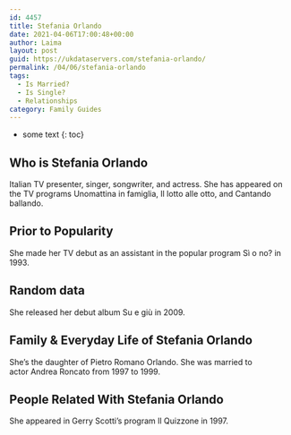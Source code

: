 ```yaml
---
id: 4457
title: Stefania Orlando
date: 2021-04-06T17:00:48+00:00
author: Laima
layout: post
guid: https://ukdataservers.com/stefania-orlando/
permalink: /04/06/stefania-orlando
tags:
  - Is Married?
  - Is Single?
  - Relationships
category: Family Guides
---
```


* some text
{: toc}


## Who is Stefania Orlando
                  
                  
                  
Italian TV presenter, singer, songwriter, and actress. She has appeared on the TV programs Unomattina in famiglia, Il lotto alle otto, and Cantando ballando.
                  
              
            
              
            
                
                
                
## Prior to Popularity
                  
                  
                  
She made her TV debut as an assistant in the popular program Sì o no? in 1993.
                  
              
            
              
            
                
                
                
## Random data
                  
                  
                  
She released her debut album Su e giù in 2009.
                  
              
            
              
            
                
                
                
## Family & Everyday Life of Stefania Orlando
                  
                  
                  
She&#8217;s the daughter of Pietro Romano Orlando. She was married to actor Andrea Roncato from 1997 to 1999.
                  
              
            
              
            
                
                
                
## People Related With Stefania Orlando
                  
                  
                  
She appeared in Gerry Scotti&#8217;s program Il Quizzone in 1997.
                  
              
            
              
            
                
              
            
              
              
            
            
              
            
          
          
          